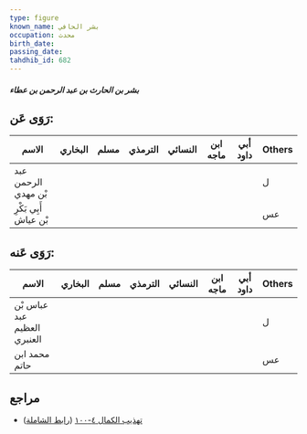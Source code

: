 ```yaml
---
type: figure
known_name: بشر الحافي
occupation: محدث
birth_date:
passing_date:
tahdhib_id: 682
---
```

##### بشر بن الحارث بن عبد الرحمن بن عطاء

## رَوَى عَن:
| الاسم                 | البخاري | مسلم | الترمذي | النسائي | ابن ماجه | أبي داود | Others |
| --------------------- | ------- | ---- | ------- | ------- | -------- | -------- | ------ |
| عبد الرحمن بْن مهدي   |         |      |         |         |          |          | ل      |
| أَبِي بَكْرِ بْن عياش |         |      |         |         |          |          | عس     |
## رَوَى عَنه:
| الاسم                       | البخاري | مسلم | الترمذي | النسائي | ابن ماجه | أبي داود | Others |
| --------------------------- | ------- | ---- | ------- | ------- | -------- | -------- | ------ |
| عباس بْن عبد العظيم العنبري |         |      |         |         |          |          | ل      |
| محمد ابن حاتم               |         |      |         |         |          |          | عس     |
## مراجع
- [تهذيب الكمال ٤-١٠٠](obsidian://open?vault=Tahdhib-al-Kamal&file=Figures/٦٨٢-بشر%20بن%20الحارث%20بن%20عبد%20الرحمن%20بن%20عطاء) ([رابط الشاملة](https://shamela.ws/book/3722/1614))